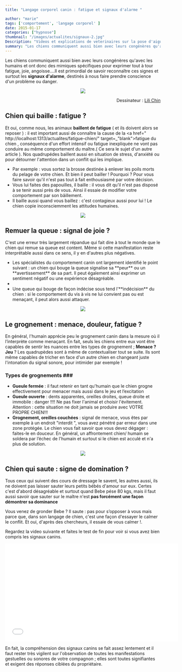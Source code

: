 ```yaml
---
title: "Langage corporel canin : fatigue et signaux d'alarme "

author: "marie"
tags: ['comportement', 'langage corporel' ]
date: 2015-01-17
categories: ["hypnose"]
thumbnail: "/images/actualites/signaux-2.jpg"
Description: "Videos et explications de veterinaires sur la pose d'aiguilles sur les chiens et les résultats : soulagement et apaisement rapides"
summary: "Les chiens communiquent aussi bien avec leurs congénères qu'avec les humains et ont donc des mimiques spécifiques pour exprimer tout à tour fatigue, joie, angoisse...."
---
```


Les chiens communiquent aussi bien avec leurs congénères qu'avec les humains et ont donc des mimiques spécifiques pour exprimer tout à tour fatigue, joie, angoisse....Il est primordial de savoir reconnaître ces signes et surtout les **signaux d'alarme**, destinés à nous faire prendre conscience d'un problème ou danger.


<p align="center">
    <img src= "/images/actualites/signaux-2.jpg">
    <p align="right">
        Dessinateur :
        <a href="http://www.doggiedrawings.net" target="_blank">
            Lili Chin
        </a>
    </p>
</p>



## Chien qui baille : fatigue ? ##
Et oui, comme nous, les animaux **baillent de fatigue** ( et ils doivent alors se reposer ) : il est important aussi de connaître la cause de la <a href=" http://localhost:1313/actualites/fatigue-chien/" target=_"blank">fatigue du chien</a> , conséquence d'un effort intensif ou fatigue inexpliquée ne vont pas conduire au même comportement du maître.( Ce sera le sujet d'un autre article ). Nos quadrupédes baillent aussi en situation de stress, d'anxiété ou pour détourner l'attention dans un conflit qui les implique.
<ul>
<li> Par exemple : vous sortez la brosse destinée à enlever les poils morts du pelage de votre chien. Et bien il peut bailler ! Pourquoi ? Pour vous faire savoir qu'il n'est pas tout à fait enthousiasmé par votre décision.</li>
<li>Vous lui faites des papouilles, il baille : il vous dit qu'il n'est pas disposé à se tenir aussi près de vous. Ainsi il essaie de modifier votre comportement par son bâillement.</li>
<li>Il baille aussi quand vous baillez : c'est contagieux aussi pour lui ! Le chien copie inconsciemment les attitudes humaines.</li>
</ul>

<p align="center"><img src= "/images/actualites/chien-qui-baille.jpg"></p>

## Remuer la queue : signal de joie ? ##
C'est une erreur très largement répandue qui fait dire à tout le monde que le chien qui remue sa queue est content. Même si cette manifestation reste interprétable aussi dans ce sens, il y en d'autres plus négatives.
<ul>
<li> Les spécialistes du comportement canin ont largement identifié le point suivant : un chien qui bouge la queue signalise sa **peur** ou un **avertissement** de sa part. Il peut également ainsi exprimer un sentiment négatif ou une expérience désagréable. <li>
<li> Une queue qui bouge de façon indécise sous tend l'**indécision** du chien : si le comportement du vis à vis ne lui convient pas ou est menaçant, il peut alors aussi attaquer. </li>
</ul>


<p align="center"><img src= "/images/actualites/chien-qui-remue-queue.jpg"></p>

## Le grognement : menace, douleur, fatigue ? ##
En général, l'humain apprécie peu le grognement canin dans la mesure où il l’interprète comme menaçant. En fait, seuls les chiens entre eux vont être capables de sentir les nuances entre les types de grognement ; **Menace ? Jeu** ? Les quadrupèdes sont à même de contextualiser tout se suite. Ils sont même capables de tricher en face d'un autre chien en changeant juste l'intonation du signal sonore, pour intimider par exemple !
### Types de grognements ###
<ul>
<li><b>Gueule fermée</b> : il faut retenir en tant qu'humain que le chien grogne effectivement pour menacer mais aussi dans le jeu et l’excitation </li>
<li> <b>Gueule ouverte</b> : dents apparentes, oreilles droites, queue droite et immobile : danger !!!! Ne pas fixer l'animal et choisir l'évitement. Attention : cette situation ne doit jamais se produire avec VOTRE PROPRE CHIEN!!! </li>
<li> <b>Grognement, oreilles couchées</b> : signal de menace, vous êtes par exemple à un endroit "interdit ", vous avez pénétré par erreur dans une zone protégée. Le chien vous fait savoir que vous devez dégager : faites-le en douceur. En général, un affrontement chien/ humain se soldera par l’échec de l'humain et surtout si le chien est acculé et n'a plus de solution.
</ul>

<p align="center"><img src= "/images/actualites/chien-grogne.jpg"></p>

## Chien qui saute : signe de domination ? ##
Tous ceux qui suivent des cours de dressage le savent, les autres aussi, ils ne doivent pas laisser sauter leurs petits bébés d'amour sur eux. Certes c'est d'abord désagréable et surtout quand Bebe pése 80 kgs, mais il faut aussi savoir que sauter sur le maître n'est **pas forcément une façon démontrer sa dominance**

Vous venez de gronder Bebe ? Il saute : pas pour s’opposer à vous mais parce que, dans son langage de chien, c'est une façon d'essayer le calmer le conflit. Et oui, d'après des chercheurs, il essaie de vous calmer !.

Regardez la video suivante et faites le test de fin pour voir si vous avez bien compris les signaux canins.

<p align="center"><iframe width="560" height="315" src="//www.youtube.com/embed/2T7b4rAV2dM" frameborder="0" allowfullscreen></iframe>


En fait, la compréhension des signaux canins se fait assez lentement et il faut rester très vigilent sur l'observation de toutes les manifestations gestuelles ou sonores de votre compagnon ; elles sont toutes signifiantes  et exigent des réponses ciblées du propriétaire.
